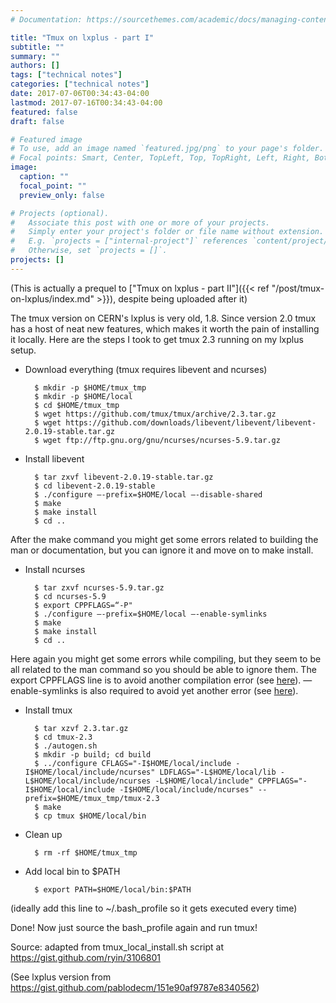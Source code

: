 ```yaml
---
# Documentation: https://sourcethemes.com/academic/docs/managing-content/

title: "Tmux on lxplus - part I"
subtitle: ""
summary: ""
authors: []
tags: ["technical notes"]
categories: ["technical notes"]
date: 2017-07-06T00:34:43-04:00
lastmod: 2017-07-16T00:34:43-04:00
featured: false
draft: false

# Featured image
# To use, add an image named `featured.jpg/png` to your page's folder.
# Focal points: Smart, Center, TopLeft, Top, TopRight, Left, Right, BottomLeft, Bottom, BottomRight.
image:
  caption: ""
  focal_point: ""
  preview_only: false

# Projects (optional).
#   Associate this post with one or more of your projects.
#   Simply enter your project's folder or file name without extension.
#   E.g. `projects = ["internal-project"]` references `content/project/deep-learning/index.md`.
#   Otherwise, set `projects = []`.
projects: []
---
```


(This is actually a prequel to ["Tmux on lxplus - part II"]({{< ref "/post/tmux-on-lxplus/index.md" >}}), despite being uploaded after it)

The tmux version on CERN's lxplus is very old, 1.8. Since version 2.0 tmux has a host of neat new features, which makes it worth the pain of installing it locally. Here are the steps I took to get tmux 2.3 running on my lxplus setup.

* Download everything (tmux requires libevent and ncurses)

        $ mkdir -p $HOME/tmux_tmp
        $ mkdir -p $HOME/local
        $ cd $HOME/tmux_tmp
        $ wget https://github.com/tmux/tmux/archive/2.3.tar.gz
        $ wget https://github.com/downloads/libevent/libevent/libevent-2.0.19-stable.tar.gz
        $ wget ftp://ftp.gnu.org/gnu/ncurses/ncurses-5.9.tar.gz

* Install libevent

        $ tar zxvf libevent-2.0.19-stable.tar.gz
        $ cd libevent-2.0.19-stable
        $ ./configure —-prefix=$HOME/local —-disable-shared
        $ make
        $ make install
        $ cd ..

After the make command you might get some errors related to building the man or documentation, but you can ignore it and move on to make install.

* Install ncurses

        $ tar zxvf ncurses-5.9.tar.gz
        $ cd ncurses-5.9
        $ export CPPFLAGS=“-P"
        $ ./configure —-prefix=$HOME/local —-enable-symlinks
        $ make
        $ make install
        $ cd ..

Here again you might get some errors while compiling, but they seem to be all related to the man command so you should be able to ignore them. The export CPPFLAGS line is to avoid another compilation error (see [here](https://stackoverflow.com/questions/37475222/ncurses-6-0-compilation-error-error-expected-before-int)). —enable-symlinks is also required to avoid yet another error (see [here](http://lists.bestpractical.com/pipermail/shipwright/2010-June/000029.html)).

* Install tmux

        $ tar xzvf 2.3.tar.gz
        $ cd tmux-2.3
        $ ./autogen.sh
        $ mkdir -p build; cd build
        $ ../configure CFLAGS="-I$HOME/local/include -I$HOME/local/include/ncurses" LDFLAGS="-L$HOME/local/lib -L$HOME/local/include/ncurses -L$HOME/local/include" CPPFLAGS="-I$HOME/local/include -I$HOME/local/include/ncurses" --prefix=$HOME/tmux_tmp/tmux-2.3
        $ make
        $ cp tmux $HOME/local/bin

* Clean up

        $ rm -rf $HOME/tmux_tmp

* Add local bin to $PATH

        $ export PATH=$HOME/local/bin:$PATH
(ideally add this line to ~/.bash_profile so it gets executed every time)

Done! Now just source the bash_profile again and run tmux!

Source: adapted from tmux_local_install.sh script at https://gist.github.com/ryin/3106801 

(See lxplus version from https://gist.github.com/pablodecm/151e90af9787e8340562)
